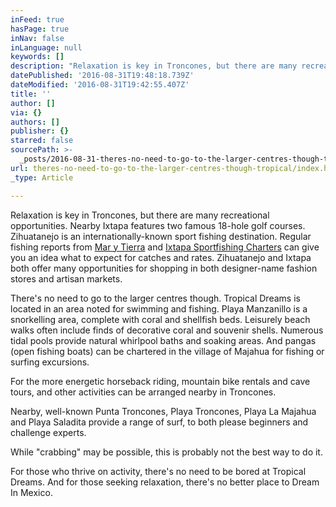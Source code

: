 ```yaml
---
inFeed: true
hasPage: true
inNav: false
inLanguage: null
keywords: []
description: "Relaxation is key in Troncones, but there are many recreational opportunities. Nearby Ixtapa features two famous 18-hole golf courses. Zihuatanejo is an internationally-known sport fishing destination. Regular fishing reports from\_Mar y Tierra\_and\_Ixtapa Sportfishing Charters\_can give you an idea what to expect for catches and rates. Zihuatanejo and Ixtapa both offer many opportunities for shopping in both designer-name fashion stores and artisan markets."
datePublished: '2016-08-31T19:48:18.739Z'
dateModified: '2016-08-31T19:42:55.407Z'
title: ''
author: []
via: {}
authors: []
publisher: {}
starred: false
sourcePath: >-
  _posts/2016-08-31-theres-no-need-to-go-to-the-larger-centres-though-tropical.md
url: theres-no-need-to-go-to-the-larger-centres-though-tropical/index.html
_type: Article

---
```

Relaxation is key in Troncones, but there are many recreational opportunities. Nearby Ixtapa features two famous 18-hole golf courses. Zihuatanejo is an internationally-known sport fishing destination. Regular fishing reports from [Mar y Tierra][0] and [Ixtapa Sportfishing Charters][1] can give you an idea what to expect for catches and rates. Zihuatanejo and Ixtapa both offer many opportunities for shopping in both designer-name fashion stores and artisan markets.

There's no need to go to the larger centres though. Tropical Dreams is located in an area noted for swimming and fishing. Playa Manzanillo is a snorkelling area, complete with coral and shellfish beds. Leisurely beach walks often include finds of decorative coral and souvenir shells. Numerous tidal pools provide natural whirlpool baths and soaking areas. And pangas (open fishing boats) can be chartered in the village of Majahua for fishing or surfing excursions.

For the more energetic horseback riding, mountain bike rentals and cave tours, and other activities can be arranged nearby in Troncones.

Nearby, well-known Punta Troncones, Playa Troncones, Playa La Majahua and Playa Saladita provide a range of surf, to both please beginners and challenge experts.

While "crabbing" may be possible, this is probably not the best way to do it.

For those who thrive on activity, there's no need to be bored at Tropical Dreams. And for those seeking relaxation, there's no better place to Dream In Mexico.

[0]: http://www.mexonline.com/ixtapafish.htm
[1]: http://www.zihuatanejo-ixtapa.com.mx/fishreport.html